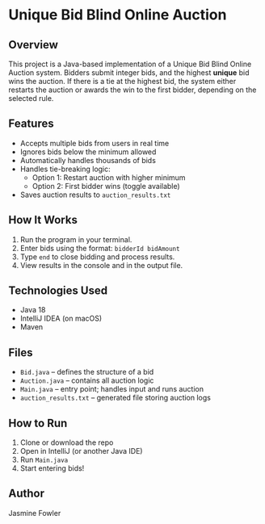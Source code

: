 # Unique Bid Blind Online Auction

## Overview
This project is a Java-based implementation of a Unique Bid Blind Online Auction system. 
Bidders submit integer bids, and the highest **unique** bid wins the auction. 
If there is a tie at the highest bid, the system either restarts the auction or awards the win to the first bidder, depending on the selected rule.

## Features
- Accepts multiple bids from users in real time
- Ignores bids below the minimum allowed
- Automatically handles thousands of bids
- Handles tie-breaking logic:
  - Option 1: Restart auction with higher minimum
  - Option 2: First bidder wins (toggle available)
- Saves auction results to `auction_results.txt`

## How It Works
1. Run the program in your terminal.
2. Enter bids using the format: `bidderId bidAmount`
3. Type `end` to close bidding and process results.
4. View results in the console and in the output file.

## Technologies Used
- Java 18
- IntelliJ IDEA (on macOS)
- Maven

## Files
- `Bid.java` – defines the structure of a bid
- `Auction.java` – contains all auction logic
- `Main.java` – entry point; handles input and runs auction
- `auction_results.txt` – generated file storing auction logs

## How to Run
1. Clone or download the repo
2. Open in IntelliJ (or another Java IDE)
3. Run `Main.java`
4. Start entering bids!

## Author
Jasmine Fowler
